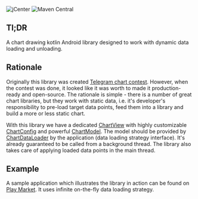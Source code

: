 ![jCenter](https://bintray.com/denis-zhdanov/harmonysoft.tech/leonardo/_latestVersion)
![Maven Central](https://img.shields.io/maven-central/v/tech.harmonysoft/leonardo)

## Tl;DR

A chart drawing kotlin Android library designed to work with dynamic data loading and unloading.

## Rationale

Originally this library was created [Telegram chart contest](https://t.me/contest/7). However, when the contest was done, it looked like it was worth to made it production-ready and open-source. The rationale is simple - there is a number of great chart libraries, but they work with static data, i.e. it's developer's responsibility to pre-load target data points, feed them into a library and build a more or less static chart.

With this library we have a dedicated [ChartView](library/src/main/kotlin/tech/harmonysoft/oss/leonardo/view/chart/ChartView.kt) with highly customizable [ChartConfig](library/src/main/kotlin/tech/harmonysoft/oss/leonardo/model/config/chart/ChartConfigBuilder.kt) and powerful [ChartModel](library/src/main/kotlin/tech/harmonysoft/oss/leonardo/model/runtime/ChartModel.kt). The model should be provided by [ChartDataLoader](library/src/main/kotlin/tech/harmonysoft/oss/leonardo/model/data/ChartDataLoader.kt) by the application (data loading strategy interface). It's already guaranteed to be called from a background thread. The library also takes care of applying loaded data points in the main thread.

## Example

A sample application which illustrates the library in action can be found on [Play Market](TBD). It uses infinite on-the-fly data loading strategy.